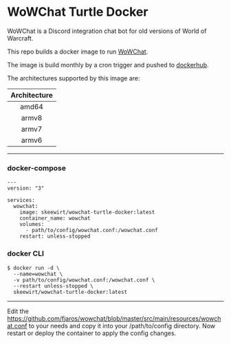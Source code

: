 WoWChat Turtle Docker
==============

WoWChat is a Discord integration chat bot for old versions of World of Warcraft.

This repo builds a docker image to run [WoWChat](https://github.com/fjaros/wowchat).

The image is build monthly by a cron trigger and pushed to [dockerhub](https://hub.docker.com/repository/docker/nope01/wowchat-docker).

The architectures supported by this image are:

| Architecture |
| :----: |
| amd64 |
| armv8 |
| armv7 |
| armv6 |

---
### docker-compose 
```
---
version: "3"

services:
  wowchat:
    image: skeewirt/wowchat-turtle-docker:latest
    container_name: wowchat
    volumes:
      - path/to/config/wowchat.conf:/wowchat.conf
    restart: unless-stopped
```

### docker CLI

```
$ docker run -d \
  --name=wowchat \
  -v path/to/config/wowchat.conf:/wowchat.conf \
  --restart unless-stopped \
  skeewirt/wowchat-turtle-docker:latest
```

---
Edit the https://github.com/fjaros/wowchat/blob/master/src/main/resources/wowchat.conf to your needs and copy it into your /path/to/config directory. Now restart or deploy the container to apply the config changes.
